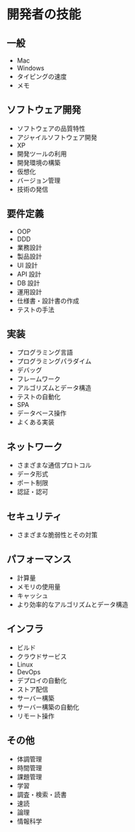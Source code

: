 # 開発者の技能

## 一般

-   Mac
-   Windows
-   タイピングの速度
-   メモ

## ソフトウェア開発

-   ソフトウェアの品質特性
-   アジャイルソフトウェア開発
-   XP
-   開発ツールの利用
-   開発環境の構築
-   仮想化
-   バージョン管理
-   技術の発信

## 要件定義

-   OOP
-   DDD
-   業務設計
-   製品設計
-   UI 設計
-   API 設計
-   DB 設計
-   運用設計
-   仕様書・設計書の作成
-   テストの手法

## 実装

-   プログラミング言語
-   プログラミングパラダイム
-   デバッグ
-   フレームワーク
-   アルゴリズムとデータ構造
-   テストの自動化
-   SPA
-   データベース操作
-   よくある実装

## ネットワーク

-   さまざまな通信プロトコル
-   データ形式
-   ポート制限
-   認証・認可

## セキュリティ

-   さまざまな脆弱性とその対策

## パフォーマンス

-   計算量
-   メモリの使用量
-   キャッシュ
-   より効率的なアルゴリズムとデータ構造

## インフラ

-   ビルド
-   クラウドサービス
-   Linux
-   DevOps
-   デプロイの自動化
-   ストア配信
-   サーバー構築
-   サーバー構築の自動化
-   リモート操作

## その他

-   体調管理
-   時間管理
-   課題管理
-   学習
-   調査・検索・読書
-   速読
-   論理
-   情報科学
